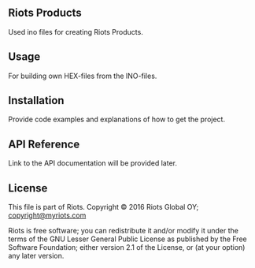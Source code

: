 ## Riots Products

Used ino files for creating Riots Products.

## Usage

For building own HEX-files from the INO-files.

## Installation

Provide code examples and explanations of how to get the project.

## API Reference

Link to the API documentation will be provided later.

## License

This file is part of Riots.
Copyright © 2016 Riots Global OY; <copyright@myriots.com>

Riots is free software; you can redistribute it and/or modify it under the terms of the GNU Lesser General Public License
as published by the Free Software Foundation; either version 2.1 of the License, or (at your option) any later version.
